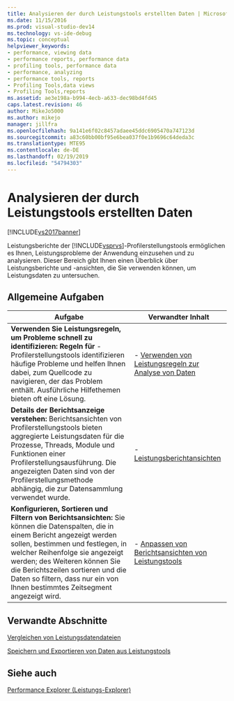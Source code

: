 ```yaml
---
title: Analysieren der durch Leistungstools erstellten Daten | Microsoft-Dokumentation
ms.date: 11/15/2016
ms.prod: visual-studio-dev14
ms.technology: vs-ide-debug
ms.topic: conceptual
helpviewer_keywords:
- performance, viewing data
- performance reports, performance data
- profiling tools, performance data
- performance, analyzing
- performance tools, reports
- Profiling Tools,data views
- Profiling Tools,reports
ms.assetid: ae3e198a-b994-4ecb-a633-dec98bd4fd45
caps.latest.revision: 46
author: MikeJo5000
ms.author: mikejo
manager: jillfra
ms.openlocfilehash: 9a141e6f02c8457adaee45ddc6905470a747123d
ms.sourcegitcommit: a83c60bb00bf95e6bea037f0e1b9696c64deda3c
ms.translationtype: MTE95
ms.contentlocale: de-DE
ms.lasthandoff: 02/19/2019
ms.locfileid: "54794303"
---
```

# <a name="analyzing-performance-tools-data"></a>Analysieren der durch Leistungstools erstellten Daten
[!INCLUDE[vs2017banner](../includes/vs2017banner.md)]

Leistungsberichte der [!INCLUDE[vsprvs](../includes/vsprvs-md.md)]-Profilerstellungstools ermöglichen es Ihnen, Leistungsprobleme der Anwendung einzusehen und zu analysieren. Dieser Bereich gibt Ihnen einen Überblick über Leistungsberichte und -ansichten, die Sie verwenden können, um Leistungsdaten zu untersuchen.  
  
## <a name="common-tasks"></a>Allgemeine Aufgaben  
  
|Aufgabe|Verwandter Inhalt|  
|----------|---------------------|  
|**Verwenden Sie Leistungsregeln, um Probleme schnell zu identifizieren: Regeln für** -Profilerstellungstools identifizieren häufige Probleme und helfen Ihnen dabei, zum Quellcode zu navigieren, der das Problem enthält. Ausführliche Hilfethemen bieten oft eine Lösung.|-   [Verwenden von Leistungsregeln zur Analyse von Daten](../profiling/using-performance-rules-to-analyze-data.md)|  
|**Details der Berichtsanzeige verstehen:** Berichtsansichten von Profilerstellungstools bieten aggregierte Leistungsdaten für die Prozesse, Threads, Module und Funktionen einer Profilerstellungsausführung. Die angezeigten Daten sind von der Profilerstellungsmethode abhängig, die zur Datensammlung verwendet wurde.|-   [Leistungsberichtansichten](../profiling/performance-report-views.md)|  
|**Konfigurieren, Sortieren und Filtern von Berichtsansichten:** Sie können die Datenspalten, die in einem Bericht angezeigt werden sollen, bestimmen und festlegen, in welcher Reihenfolge sie angezeigt werden; des Weiteren können Sie die Berichtszeilen sortieren und die Daten so filtern, dass nur ein von Ihnen bestimmtes Zeitsegment angezeigt wird.|-   [Anpassen von Berichtsansichten von Leistungstools](../profiling/customizing-performance-tools-report-views.md)|  
  
## <a name="related-sections"></a>Verwandte Abschnitte  
 [Vergleichen von Leistungsdatendateien](../profiling/comparing-performance-data-files.md)  
  
 [Speichern und Exportieren von Daten aus Leistungstools](../profiling/saving-and-exporting-performance-tools-data.md)  
  
## <a name="see-also"></a>Siehe auch  
 [Performance Explorer (Leistungs-Explorer)](../profiling/performance-explorer.md)
